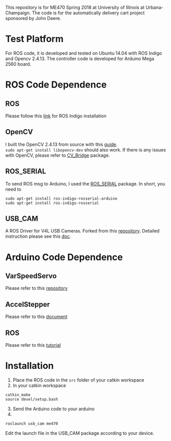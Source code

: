 This repository is for ME470 Spring 2018 at University of Illinois at Urbana-Champaign.
The code is for the automatically delivery cart project sponsored by John Deere.

# Test Platform 
For ROS code, it is developed and tested on Ubuntu 14.04 with ROS Indigo and Opencv 2.4.13.
The controller code is developed for Arduino Mega 2560 board.

# ROS Code Dependence
## ROS
Please follow this [link](http://wiki.ros.org/indigo/Installation/Ubuntu) for ROS Indigo installation 

## OpenCV
I built the OpenCV 2.4.13 from source with this [guide]( https://docs.opencv.org/trunk/d7/d9f/tutorial_linux_install.html).  
`
sudo apt-get install libopencv-dev
`
should also work. If there is any issues with OpenCV, please refer to [CV_Bridge](http://wiki.ros.org/cv_bridge) package.

## ROS_SERIAL
To send ROS msg to Arduino, I used the [ROS_SERIAL](http://wiki.ros.org/rosserial) package. In short, you need to 
```
sudo apt-get install ros-indigo-rosserial-arduino
sudo apt-get install ros-indigo-rosserial
```

## USB_CAM
A ROS Driver for V4L USB Cameras. Forked from this [repository](https://github.com/ros-drivers/usb_cam). Detailed instruction please see this [doc](http://wiki.ros.org/usb_cam).

# Arduino Code Dependence
## VarSpeedServo
Please refer to this [repository](https://github.com/netlabtoolkit/VarSpeedServo)

## AccelStepper
Please refer to this [document](http://www.airspayce.com/mikem/arduino/AccelStepper/)

## ROS
Please refer to this [tutorial](http://wiki.ros.org/rosserial_arduino/Tutorials)

# Installation
1. Place the ROS code in the `src` folder of your catkin workspace
2. In your catkin workspace
```
catkin_make
source devel/setup.bash
```
3. Send the Arduino code to your arduino
4. 
```
roslaunch usb_cam me470
```
Edit the launch file in the USB_CAM package according to your device.




